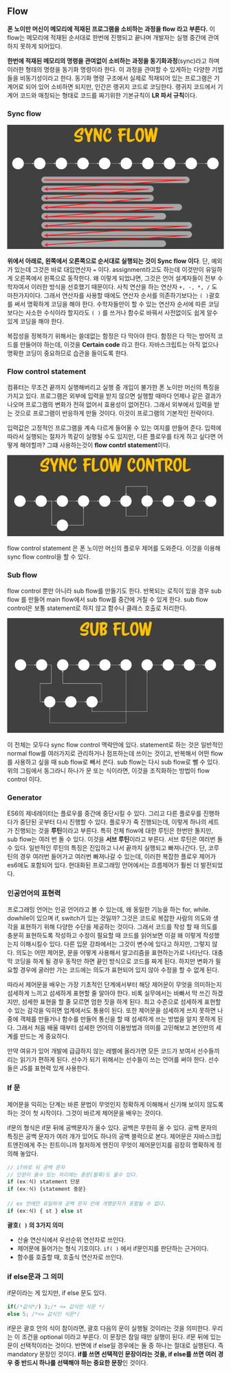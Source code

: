 ## Flow

**폰 노이만 머신이 메모리에 적재된 프로그램을 소비하는 과정을 flow 라고 부른다.** 이 flow는 메모리에 적재된 순서대로 한번에 진행되고 끝나며 개발자는 실행 중간에 관여하지 못하게 되어있다.

**한번에 적재된 메모리의 명령을 관여없이 소비하는 과정을 동기화과정**(sync)라고 하며 이러한 형태의 명령을 동기화 명령이라 한다. 이 과정을 관여할 수 있게하는 다양한 기법들을 비동기성이라고 한다. 동기화 명령 구조에서 실제로 적재되어 있는 프로그램은 기계어로 되어 있어 소비하면 되지만, 인간은 랭귀지 코드로 코딩한다. 랭귀지 코드에서 기계어 코드와 매칭되는 형태로 코드를 짜기위한 기본규칙이 **LR 파서 규칙**이다.



### Sync flow

![](./2_5.png)

**위에서 아래로, 왼쪽에서 오른쪽으로 순서대로 실행되는 것이 Sync flow 이다**. 단, 예외가 있는데 그것은 바로 대입연산자 `=` 이다. assignment라고도 하는데 이것만이 유일하게 오른쪽에서 왼쪽으로 동작한다. 왜 이렇게 되었냐면, 그것은 언어 설계자들이 전부 수학자여서 이러한 방식을 선호했기 때문이다. 사칙 연산을 하는 연산자 `+, -, *, /` 도 마찬가지이다. 그래서 연산자를 사용할 때에도 연산자 순서를 의존하기보다는 `( )`괄호를 써서 명확하게 코딩을 해야 한다. 수학자들만이 할 수 있는 연산자 순서에 따른 코딩보다는 사소한 수식이라 할지라도 `( )` 를 쓰거나 함수로 바꿔서 사전없이도 쉽게 알수 있게 코딩을 해야 한다.

복잡성을 정복하기 위해서는 쓸데없는 함정은 다 막아야 한다. 함정은 다 막는 방어적 코드를 만들어야 하는데, 이것을 **Certain code** 라고 한다. 자바스크립트는 아직 없으나 명확한 코딩이 중요하므로 습관을 들이도록 한다.





### Flow control statement 

컴퓨터는 무조건 끝까지 실행해버리고 실행 중 개입이 불가한 폰 노이만 머신의 특징을 가지고 있다.  프로그램은 외부에 입력을 받지 않으면 실행할 때마다 언제나 같은 결과가 나오며 프로그램의 변화가 전혀 없어서 효용성이 없어진다. 그래서 외부에서 입력을 받는 것으로 프로그램이 반응하게 만들 것이다. 이것이 프로그램의 기본적인 전략이다. 

입력값은 고정적인 프로그램을 계속 다르게 들어올 수 있는 여지를 만들어 준다. 입력에 따라서 실행되는 절차가 똑같이 실행될 수도 있지만, 다른 플로우를 타게 하고 싶다면 어떻게 해야할까? 그떄 사용하는것이 **flow contrl statement**이다.

![](./3.png)

flow control statement 은 폰 노이만 머신의 플로우 제어를 도와준다. 이것을 이용해 sync flow control을 할 수 있다.



### Sub flow

flow control 뿐만 아니라 sub flow를 만들기도 한다. 반복되는 로직이 있을 경우 sub flow 를 만들어 main flow에서 sub flow를 중간에 거칠 수 있게 한다. sub flow control은 보통 statement로 하지  않고 함수나 클래스 호출로 처리한다. 

![](./4.png)

이 전체는 모두다 sync flow control 맥락안에 있다. statement로 하는 것은 일반적인 normal flow를 여러가지로 관리하거나 점프하는데 쓰이는 것이고, 반복해서 어떤 flow를 사용하고 싶을 때 sub flow로 빼서 쓴다. sub flow는 다시 sub flow로 뺄 수 있다. 위의 그림에서 동그라니 하나가 문 또는 식이라면, 이것을 조직화하는 방법이 flow control 이다.



### Generator

ES6의 제네레이터는 플로우를 중간에 중단시킬 수 있다. 그리고 다른 플로우를 진행하다가 중단된 곳부터 다시 진행할 수 있다. 플로우가 죽 진행되는데, 이렇게 하나의 세트가 진행되는 것을 **루틴**이라고 부른다. 특히 전체 flow에 대한 루틴은 한번만 돌지만, sub flow는 여러 번 돌 수 있다. 이것을 **서브 루틴**이라고 부른다. 서브 루틴은 여러번 돌 수 있다. 일반적인 루틴의 특징은 진입하고 나서 끝까지 실행되고 빠져나간다. 단, 코루틴의 경우 여러번 들어가고 여러번 빠져나갈 수 있는데, 이러한 복잡한 플로우 제어가 es6에도 포함되어 있다. 현대화된 프로그래밍 언어에서는 흐름제어가 훨씬 더 발전되었다.



### 인공언어의 표현력

프로그래밍 언어는 인공 언어라고 볼 수 있는데, 왜 동일한 기능을 하는 for, while. dowhile이 있으며 if, switch가 있는 것일까?  그것은 코드로 복잡한 사람의 의도와 생각을 표현하기 위해 다양한 수단을 제공하는 것이다. 그래서 코드를 작성 할 때 의도를 충분히 표현하도록 작성하고 수정이 필요할 때 코드를 읽어보면 이걸 왜 이렇게 작성했는지 이해시킬수 있다. 다른 입문 강좌에서는 그것이 변수에 있다고 하지만, 그렇지 않다. 의도는 어떤 제어문, 문을 어떻게 사용해서 알고리즘을 표현하는가로 나타난다. 대충 막 코딩을 하게 될 경우 동작만 하면 끝인 방식으로 코드를 짜게 된다. 하지만 변화가 필요할 경우에 굴러만 가는 코드에는 의도가 표현되어 있지 않아 수정을 할 수 없게 된다.

따라서 제어문을 배우는 가장 기초적인 단계에서부터 해당 제어문이 무엇을 의미하는지 섬세하게 느끼고 섬세하게 표현할 줄 알아야 한다. 비록 실무에서는 바빠서 막 쓰긴 하겠지만, 섬세한 표현을 할 줄 모르면 엄한 짓을 하게 된다. 최고 수준으로 섬세하게 표현할 수 있는 감각을 익히면 업계에서도 통용이 된다. 또한 제어문을 섬세하게 쓰지 못하면 나중에 객체를 만들거나 함수를 만들어 통신을 할 때 섬세하게 쓰는 방법을 알지 못하게 된다. 그래서 처음 배울 때부터 섬세한 언어의 이용방법과 의미를 고민해보고 본인만의 세계를 만드는 게 중요하다.

만약 여유가 있어 개발에 급급하지 않는 레벨에 올라가면 모든 코드가 보여서 선수들끼리는 읽기가 편하게 된다. 선수가 되기 위해서는 선수들이 쓰는 언어를 써야 한다. 선수들은 JS를 표현력 있게 사용한다. 	



### If 문

제어문을 익히는 단계는 바른 문법이 무엇인지 정확하게 이해해서 신기해 보이지 않도록 하는 것이 첫 시작이다. 그것이 바르게 제어문을 배우는 것이다.

if문의 형식은 if문 뒤에 공백문자가 올수 있다. 공백은 무한히 올 수 있다. 공백 문자의 특징은 공백 문자가 여러 개가 있어도 하나의 공백 블럭으로 본다. 제어문은 자바스크립트엔진에게 주는 힌트이니까 철저하게 엔진이 무엇이 제어문인지를 굉장히 명확하게 정의해 놓았다. 

```javascript
// if바로 뒤 공백 문자
// 단문이 올수 있는 자리에는 중문(블록)도 올수 있다.
if (ex:식) statement 단문
if (ex:식) {statement 중문} 

// ex 안에만 유일하게 공백 문자 안에 개행문자가 포함될 수 없다.
if (ex:식) { st } else st
```



**괄호`( )` 의 3가지 의미**

- 산술 연산식에서 우선순위 연산자로 쓰인다.
- 제어문에 들어가는 형식 기호이다. `if( )` 에서 if문인지를 판단하는 근거이다.
- 함수를 호출할 때, 호출식 연산자로 쓰인다.




### if else문과 그 의미

if문이라는 게 있지만, if else 문도 있다.

```javascript
if(/*값식*/) 3;/* <= 값식인 식문 */ 
else 5; /*<= 값식인 식문*/
```

if문은 괄호 안의 식이 참이라면, 괄호 다음의 문이 실행될 것이라는 것을 의미한다. 우리는 이 조건을 optional 이라고 부른다. 이 문장은 참일 때만 실행이 된다. if문 뒤에 있는 문이 선택적이라는 것이다.  반면에 if else일 경우에는 둘 중 하나는 절대로 실행된다. 즉 mandatory 문장인 것이다.  **if를 쓰면 선택적인 문장이라는 것을, if else를 쓰면 여러 경우 중 반드시 하나를 선택해야 하는 중요한 문장**인 것이다. 

